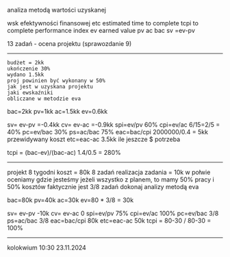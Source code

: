 analiza metodą wartości uzyskanej

wsk efektywności finansowej
etc     estimated time to complete
tcpi    to complete performance index
ev      earned value
pv
ac
bac
sv  =ev-pv

13 zadań - ocena projektu
(sprawozdanie 9)

---

```
budżet = 2kk
ukończenie 30%
wydano 1.5kk
proj powinien być wykonany w 50%
jak jest w uzyskana projektu
jaki ewskaźniki
obliczane w metodzie eva
```
bac=2kk
pv=1kk
ac=1.5kk
ev=0.6kk


sv= ev-pv  =-0.4kk
cv= ev-ac  =-0.9kk
spi=ev/pv  60%
cpi=ev/ac  6/15=2/5 = 40%
pc=ev/bac  30%
ps=ac/bac  75%
eac=bac/cpi  2000000/0.4 = 5kk    przewidywany koszt
etc=eac-ac  3.5kk       ile jeszcze $ potrzeba

tcpi = (bac-ev)/(bac-ac) 1.4/0.5 = 280%

---

projekt 8 tygodni
koszt = 80k
8 zadań
realizacja zadania = 10k
w połwie oceniamy gdzie jesteśmy
jeżeli wszystko z planem, to mamy 50% pracy i 50% kosztów
faktycznie jest 3/8 zadań
dokonaj analizy metodą eva

bac=80k
pv=40k
ac=30k
ev=80 * 3/8 = 30k



sv= ev-pv  -10k
cv= ev-ac  0
spi=ev/pv  75%
cpi=ev/ac  100%
pc=ev/bac  3/8
ps=ac/bac  3/8
eac=bac/cpi 80k
etc=eac-ac 50k
tcpi = 80-30 / 80-30 = 100%

---

kolokwium 10:30 23.11.2024


